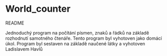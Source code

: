 # World_counter

README

Jednoduchý program na počítání písmen, znaků a řádků na základě rozhodnutí samotného čtenáře. Tento program byl vyhotoven jako domácí úkol. 
Program byl sestaven na základě naučené látky a vyhotoven Ladislavem Havlů
